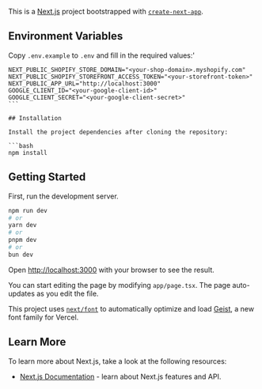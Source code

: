This is a [Next.js](https://nextjs.org) project bootstrapped with [`create-next-app`](https://nextjs.org/docs/app/api-reference/cli/create-next-app).

## Environment Variables

Copy `.env.example` to `.env` and fill in the required values:'

````
NEXT_PUBLIC_SHOPIFY_STORE_DOMAIN="<your-shop-domain>.myshopify.com"
NEXT_PUBLIC_SHOPIFY_STOREFRONT_ACCESS_TOKEN="<your-storefront-token>"
NEXT_PUBLIC_APP_URL="http://localhost:3000"
GOOGLE_CLIENT_ID="<your-google-client-id>"
GOOGLE_CLIENT_SECRET="<your-google-client-secret>"
```

## Installation

Install the project dependencies after cloning the repository:

```bash
npm install
````

## Getting Started

First, run the development server.

```bash
npm run dev
# or
yarn dev
# or
pnpm dev
# or
bun dev
```

Open [http://localhost:3000](http://localhost:3000) with your browser to see the result.

You can start editing the page by modifying `app/page.tsx`. The page auto-updates as you edit the file.

This project uses [`next/font`](https://nextjs.org/docs/app/building-your-application/optimizing/fonts) to automatically optimize and load [Geist](https://vercel.com/font), a new font family for Vercel.

## Learn More

To learn more about Next.js, take a look at the following resources:

- [Next.js Documentation](https://nextjs.org/docs) - learn about Next.js features and API.

